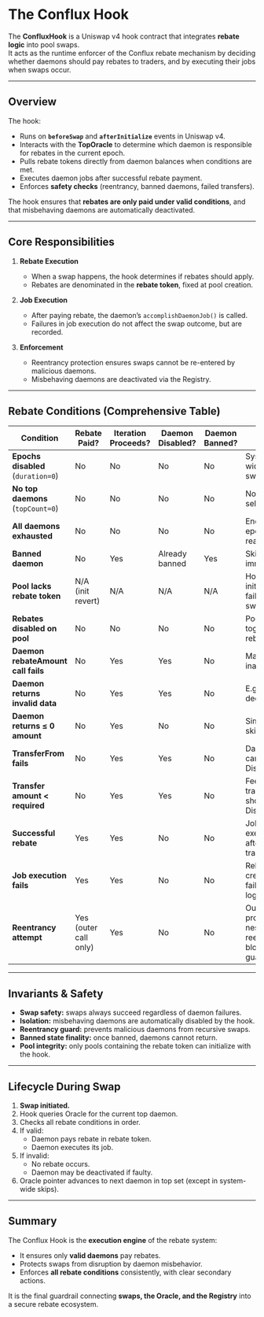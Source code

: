 # The Conflux Hook

The **ConfluxHook** is a Uniswap v4 hook contract that integrates **rebate logic** into pool swaps.  
It acts as the runtime enforcer of the Conflux rebate mechanism by deciding whether daemons should pay rebates to traders, and by executing their jobs when swaps occur.

---

## Overview

The hook:

- Runs on **`beforeSwap`** and **`afterInitialize`** events in Uniswap v4.
- Interacts with the **TopOracle** to determine which daemon is responsible for rebates in the current epoch.
- Pulls rebate tokens directly from daemon balances when conditions are met.
- Executes daemon jobs after successful rebate payment.
- Enforces **safety checks** (reentrancy, banned daemons, failed transfers).

The hook ensures that **rebates are only paid under valid conditions**, and that misbehaving daemons are automatically deactivated.

---

## Core Responsibilities

1. **Rebate Execution**
   - When a swap happens, the hook determines if rebates should apply.
   - Rebates are denominated in the **rebate token**, fixed at pool creation.

2. **Job Execution**
   - After paying rebate, the daemon’s `accomplishDaemonJob()` is called.
   - Failures in job execution do not affect the swap outcome, but are recorded.

3. **Enforcement**
   - Reentrancy protection ensures swaps cannot be re-entered by malicious daemons.
   - Misbehaving daemons are deactivated via the Registry.

---

## Rebate Conditions (Comprehensive Table)

| Condition                           | Rebate Paid? | Iteration Proceeds? | Daemon Disabled? | Daemon Banned? | Notes                                                                 |
|-------------------------------------|--------------|----------------------|------------------|----------------|-----------------------------------------------------------------------|
| **Epochs disabled** (`duration=0`)  | No           | No                   | No               | No             | System-wide off switch.                                               |
| **No top daemons** (`topCount=0`)   | No           | No                   | No               | No             | Nothing to select.                                                    |
| **All daemons exhausted**           | No           | No                   | No               | No             | End of epoch set reached.                                             |
| **Banned daemon**                   | No           | Yes                  | Already banned   | Yes            | Skipped immediately.                                                  |
| **Pool lacks rebate token**         | N/A (init revert) | N/A               | N/A              | N/A            | Hook initialization fails, not swap-time.                             |
| **Rebates disabled on pool**        | No           | No                   | No               | No             | Pool owner toggled rebate off.                                        |
| **Daemon rebateAmount call fails**  | No           | Yes                  | Yes              | No             | Marked inactive.                                                       |
| **Daemon returns invalid data**     | No           | Yes                  | Yes              | No             | E.g., bad ABI decode.                                                 |
| **Daemon returns ≤ 0 amount**       | No           | Yes                  | No               | No             | Simply skipped.                                                       |
| **TransferFrom fails**              | No           | Yes                  | Yes              | No             | Daemon cannot pay. Disabled.                                          |
| **Transfer amount < required**      | No           | Yes                  | Yes              | No             | Fee-on-transfer or shortfall. Disabled.                               |
| **Successful rebate**               | Yes          | Yes                  | No               | No             | Job executed after transfer.                                          |
| **Job execution fails**             | Yes          | Yes                  | No               | No             | Rebate still credited; job failure logged.                            |
| **Reentrancy attempt**              | Yes (outer call only) | Yes           | No               | No             | Outer call proceeds; nested reentry blocked by guard.                 |

---

## Invariants & Safety

- **Swap safety:** swaps always succeed regardless of daemon failures.  
- **Isolation:** misbehaving daemons are automatically disabled by the hook.  
- **Reentrancy guard:** prevents malicious daemons from recursive swaps.  
- **Banned state finality:** once banned, daemons cannot return.  
- **Pool integrity:** only pools containing the rebate token can initialize with the hook.

---

## Lifecycle During Swap

1. **Swap initiated.**  
2. Hook queries Oracle for the current top daemon.  
3. Checks all rebate conditions in order.  
4. If valid:
   - Daemon pays rebate in rebate token.  
   - Daemon executes its job.  
5. If invalid:
   - No rebate occurs.  
   - Daemon may be deactivated if faulty.  
6. Oracle pointer advances to next daemon in top set (except in system-wide skips).

---

## Summary

The Conflux Hook is the **execution engine** of the rebate system:  
- It ensures only **valid daemons** pay rebates.  
- Protects swaps from disruption by daemon misbehavior.  
- Enforces **all rebate conditions** consistently, with clear secondary actions.  

It is the final guardrail connecting **swaps, the Oracle, and the Registry** into a secure rebate ecosystem.
